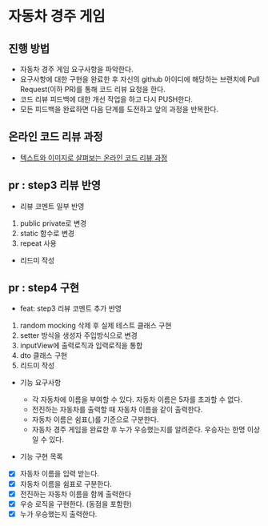 # 자동차 경주 게임
## 진행 방법
* 자동차 경주 게임 요구사항을 파악한다.
* 요구사항에 대한 구현을 완료한 후 자신의 github 아이디에 해당하는 브랜치에 Pull Request(이하 PR)를 통해 코드 리뷰 요청을 한다.
* 코드 리뷰 피드백에 대한 개선 작업을 하고 다시 PUSH한다.
* 모든 피드백을 완료하면 다음 단계를 도전하고 앞의 과정을 반복한다.

## 온라인 코드 리뷰 과정
* [텍스트와 이미지로 살펴보는 온라인 코드 리뷰 과정](https://github.com/next-step/nextstep-docs/tree/master/codereview)

## pr : step3 리뷰 반영

* 리뷰 코멘트 일부 반영

1. public private로 변경
2. static 함수로 변경
3. repeat 사용

* 리드미 작성

## pr : step4 구현

* feat: step3 리뷰 코멘트 추가 반영

1. random mocking 삭제 후 실제 테스트 클래스 구현
2. setter 방식을 생성자 주입방식으로 변경
3. inputView에 출력로직과 입력로직을 통합
4. dto 클래스 구현
5. 리드미 작성

* 기능 요구사항
  * 각 자동차에 이름을 부여할 수 있다. 자동차 이름은 5자를 초과할 수 없다.
  * 전진하는 자동차를 출력할 때 자동차 이름을 같이 출력한다.
  * 자동차 이름은 쉼표(,)를 기준으로 구분한다.
  * 자동차 경주 게임을 완료한 후 누가 우승했는지를 알려준다. 우승자는 한명 이상일 수 있다.


* 기능 구현 목록

- [x] 자동차 이름을 입력 받는다.
- [x] 자동차 이름을 쉼표로 구분한다.
- [x] 전진하는 자동차 이름을 함께 출력한다
- [x] 우승 로직을 구현한다. (동점을 포함한)
- [x] 누가 우승했는지 출력한다.
